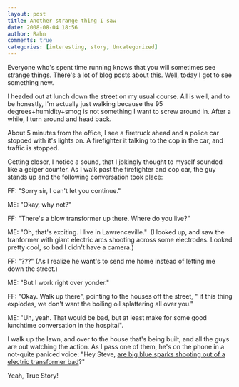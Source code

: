 ```yaml
---
layout: post
title: Another strange thing I saw
date: 2008-08-04 18:56
author: Rahn
comments: true
categories: [interesting, story, Uncategorized]
---
```

Everyone who's spent time running knows that you will sometimes see strange things. There's a lot of blog posts about this. Well, today I got to see something new.

I headed out at lunch down the street on my usual course. All is well, and to be honestly, I'm actually just walking because the 95 degrees+humidity+smog is not something I want to screw around in. After a while, I turn around and head back.

About 5 minutes from the office, I see a firetruck ahead and a police car stopped with it's lights on. A firefighter it talking to the cop in the car, and traffic is stopped.

Getting closer, I notice a sound, that I jokingly thought to myself sounded like a geiger counter. As I walk past the firefighter and cop car, the guy stands up and the following conversation took place:

FF: "Sorry sir, I can't let you continue."

ME: "Okay, why not?"

FF: "There's a blow transformer up there. Where do you live?"

ME: "Oh, that's exciting. I live in Lawrenceville."  (I looked up, and saw the tranformer with giant electric arcs shooting across some electrodes. Looked pretty cool, so bad I didn't have a camera.)

FF: "???" (As I realize he want's to send me home instead of letting me down the street.)

ME: "But I work right over yonder."

FF: "Okay. Walk up there", pointing to the houses off the street, " if this thing explodes, we don't want the boiling oil splattering all over you."

ME: "Uh, yeah. That would be bad, but at least make for some good lunchtime conversation in the hospital".

I walk up the lawn, and over to the house that's being built, and all the guys are out watching the action. As I pass one of them, he's on the phone in a not-quite paniced voice: "Hey Steve, <span style="text-decoration: underline;">are big blue sparks shooting out of a electric transformer bad</span>?"

Yeah, True Story!
